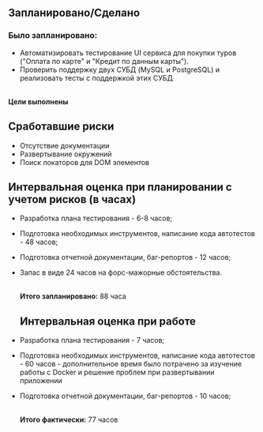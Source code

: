 ## Запланировано/Сделано
### Было запланировано:

- Автоматизировать тестирование UI сервиса для покупки туров ("Оплата по карте" и "Кредит по данным карты").
- Проверить поддержку двух СУБД (MySQL и PostgreSQL) и реализовать тесты с поддержкой этих СУБД

<br> **Цели выполнены** </br>

## Сработавшие риски
- Отсутствие документации
- Развертывание окружений
- Поиск локаторов для DOM элементов

## Интервальная оценка при планировании с учетом рисков (в часах) 
- Разработка плана тестирования - 6-8 часов;
- Подготовка необходимых инструментов, написание кода автотестов - 48 часов;
- Подготовка отчетной документации, баг-репортов - 12 часов;
- Запас в виде 24 часов на форс-мажорные обстоятельства.

  <br> **Итого запланировано:** 88 часа </br>

  ## Интервальная оценка при работе 
- Разработка плана тестирования - 7 часов;
- Подготовка необходимых инструментов, написание кода автотестов - 60 часов - дополнительное время было потрачено за изучение работы с Docker и решение проблем при развертывании приложении
- Подготовка отчетной документации, баг-репортов - 10 часов;

  <br> **Итого фактически:** 77 часов</br>
